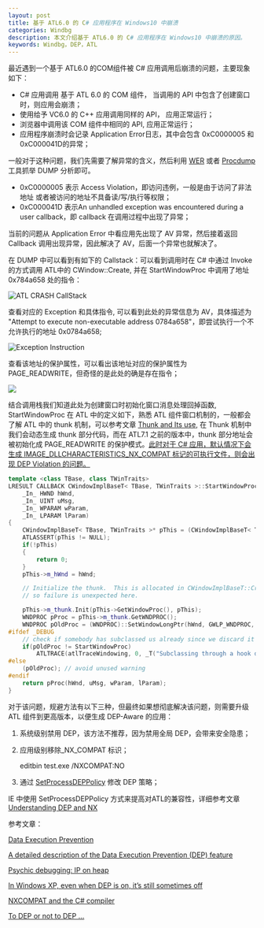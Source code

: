 ```yaml
---
layout: post
title: 基于 ATL6.0 的 C# 应用程序在 Windows10 中崩溃
categories: Windbg
description: 本文介绍基于 ATL6.0 的 C# 应用程序在 Windows10 中崩溃的原因。
keywords: Windbg，DEP，ATL
---
```




最近遇到一个基于 ATL6.0 的COM组件被 C# 应用调用后崩溃的问题，主要现象如下：

- C# 应用调用 基于 ATL 6.0 的 COM 组件， 当调用的 API 中包含了创建窗口时，则应用会崩溃；
- 使用给予 VC6.0 的 C++ 应用调用同样的 API， 应用正常运行；
- 浏览器中调用该 COM 组件中相同的 API, 应用正常运行；
- 应用程序崩溃时会记录 Application  Error日志，其中会包含 0xC0000005 和 0xC000041D的异常；



一般对于这种问题，我们先需要了解异常的含义，然后利用 [WER](https://docs.microsoft.com/zh-cn/windows/desktop/wer/collecting-user-mode-dumps) 或者 [Procdump](https://docs.microsoft.com/en-us/sysinternals/downloads/procdump) 工具抓举 DUMP 分析即可。

- 0xC0000005 表示 Access Violation，即访问违例，一般是由于访问了非法地址 或者被访问的地址不具备读/写/执行等权限；
- 0xC000041D 表示An unhandled exception was encountered during a user callback，即 callback 在调用过程中出现了异常；

当前的问题从 Application Error 中看应用先出现了 AV 异常，然后接着返回 Callback 调用出现异常，因此解决了 AV，后面一个异常也就解决了。



在 DUMP 中可以看到有如下的 Callstack：可以看到调用时在 C# 中通过 Invoke 的方式调用 ATL中的 CWindow::Create, 并在 StartWindowProc 中调用了地址 0x784a658 处的指令：

![ATL CRASH CallStack](https://crushonme-1256821258.cos.ap-shanghai.myqcloud.com/ATL_CRASH.png)

查看对应的 Exception 和具体指令, 可以看到此处的异常信息为 AV，具体描述为 "Attempt to execute non-executable address 0784a658"，即尝试执行一个不允许执行的地址 0x0784a658;

![Exception Instruction](https://crushonme-1256821258.cos.ap-shanghai.myqcloud.com/ATL_Exception.png)

查看该地址的保护属性，可以看出该地址对应的保护属性为 PAGE_READWRITE，但奇怪的是此处的确是存在指令；

![](https://crushonme-1256821258.cos.ap-shanghai.myqcloud.com/ATL_Vprot.png)

结合调用栈我们知道此处为创建窗口时初始化窗口消息处理回掉函数, StartWindowProc 在 ATL 中的定义如下，熟悉 ATL 组件窗口机制的，一般都会了解 ATL 中的 thunk 机制，可以参考文章 [Thunk and Its use](https://www.codeproject.com/articles/27908/thunk-and-its-uses), 在 Thunk 机制中我们会动态生成 thunk 部分代码，而在 ATL7.1 之前的版本中，thunk 部分地址会被初始化成 PAGE_READWRITE 的保护模式。[此时对于 C# 应用，默认情况下会生成 IMAGE_DLLCHARACTERISTICS_NX_COMPAT 标记的可执行文件，则会出现 DEP Violation 的问题。](https://blogs.msdn.microsoft.com/ed_maurer/2007/12/13/nxcompat-and-the-c-compiler/)

```c++
template <class TBase, class TWinTraits>
LRESULT CALLBACK CWindowImplBaseT< TBase, TWinTraits >::StartWindowProc(
	_In_ HWND hWnd,
	_In_ UINT uMsg,
	_In_ WPARAM wParam,
	_In_ LPARAM lParam)
{
	CWindowImplBaseT< TBase, TWinTraits >* pThis = (CWindowImplBaseT< TBase, TWinTraits >*)_AtlWinModule.ExtractCreateWndData();
	ATLASSERT(pThis != NULL);
	if(!pThis)
	{
		return 0;
	}
	pThis->m_hWnd = hWnd;

	// Initialize the thunk.  This is allocated in CWindowImplBaseT::Create,
	// so failure is unexpected here.

	pThis->m_thunk.Init(pThis->GetWindowProc(), pThis);
	WNDPROC pProc = pThis->m_thunk.GetWNDPROC();
	WNDPROC pOldProc = (WNDPROC)::SetWindowLongPtr(hWnd, GWLP_WNDPROC, (LONG_PTR)pProc);
#ifdef _DEBUG
	// check if somebody has subclassed us already since we discard it
	if(pOldProc != StartWindowProc)
		ATLTRACE(atlTraceWindowing, 0, _T("Subclassing through a hook discarded.\n"));
#else
	(pOldProc);	// avoid unused warning
#endif
	return pProc(hWnd, uMsg, wParam, lParam);
}
```



对于该问题，规避方法有以下三种，但最终如果想彻底解决该问题，则需要升级 ATL 组件到更高版本，以便生成 DEP-Aware 的应用：

1. 系统级别禁用 DEP，该方法不推荐，因为禁用全局 DEP，会带来安全隐患；

2. 应用级别移除_NX_COMPAT 标识；

   editbin test.exe /NXCOMPAT:NO

3. 通过 [SetProcessDEPPolicy](https://docs.microsoft.com/en-us/windows/desktop/api/WinBase/nf-winbase-setprocessdeppolicy) 修改 DEP 策略；

IE 中使用 SetProcessDEPPolicy 方式来提高对ATL的兼容性，详细参考文章 [Understanding DEP and NX](https://blogs.msdn.microsoft.com/ieinternals/2009/10/10/understanding-depnx/ )



参考文章：

[Data Execution Prevention](https://docs.microsoft.com/en-us/windows/desktop/Memory/data-execution-prevention)

[A detailed description of the Data Execution Prevention (DEP) feature](https://support.microsoft.com/en-us/help/875352/a-detailed-description-of-the-data-execution-prevention-dep-feature-in)

[Psychic debugging: IP on heap](https://blogs.msdn.microsoft.com/oldnewthing/20071114-00/?p=24523)

[In Windows XP, even when DEP is on, it’s still sometimes off](https://blogs.msdn.microsoft.com/oldnewthing/20071116-00/?p=24493)

[NXCOMPAT and the C# compiler](https://blogs.msdn.microsoft.com/ed_maurer/2007/12/13/nxcompat-and-the-c-compiler/)

[To DEP or not to DEP …](https://blogs.technet.microsoft.com/askperf/2008/06/17/to-dep-or-not-to-dep/)